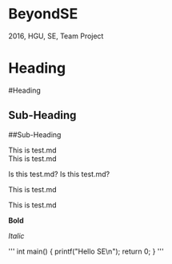 # BeyondSE
2016, HGU, SE, Team Project

Heading
===

#Heading

Sub-Heading
---

##Sub-Heading

This is test.md  
This is test.md

Is this test.md?
Is this test.md?

This is test.md

This is test.md

**Bold**

*Italic*

'''
int main()
{
  printf("Hello SE\n");
  return 0;
}
'''
